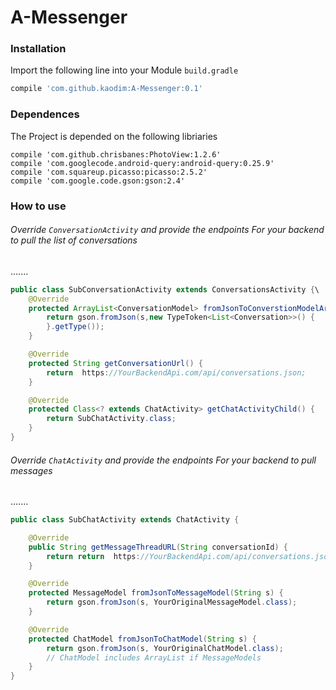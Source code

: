 # A-Messenger
### Installation

  Import the following line into your Module `build.gradle`
 ```sh
compile 'com.github.kaodim:A-Messenger:0.1'
```
### Dependences
The Project is depended on the following libriaries
```
compile 'com.github.chrisbanes:PhotoView:1.2.6' 
compile 'com.googlecode.android-query:android-query:0.25.9'
compile 'com.squareup.picasso:picasso:2.5.2'
compile 'com.google.code.gson:gson:2.4'
```
### How to use
###### Override `ConversationActivity` and provide the endpoints For your backend to pull the list of conversations
.......
````java
public class SubConversationActivity extends ConversationsActivity {\
    @Override
    protected ArrayList<ConversationModel> fromJsonToConverstionModelArray(String s) {
        return gson.fromJson(s,new TypeToken<List<Conversation>>() {
        }.getType());
    }

    @Override
    protected String getConversationUrl() {
        return  https://YourBackendApi.com/api/conversations.json;
    }

    @Override
    protected Class<? extends ChatActivity> getChatActivityChild() {
        return SubChatActivity.class;
    }
}

````
###### Override `ChatActivity` and provide the endpoints For your backend to pull messages
.......
````java
public class SubChatActivity extends ChatActivity {

    @Override
    public String getMessageThreadURL(String conversationId) {
        return return  https://YourBackendApi.com/api/conversations.json?id=conversationId;
    }

    @Override
    protected MessageModel fromJsonToMessageModel(String s) {
        return gson.fromJson(s, YourOriginalMessageModel.class);
    }

    @Override
    protected ChatModel fromJsonToChatModel(String s) {
        return gson.fromJson(s, YourOriginalChatModel.class); 
        // ChatModel includes ArrayList if MessageModels
    }
}
````

